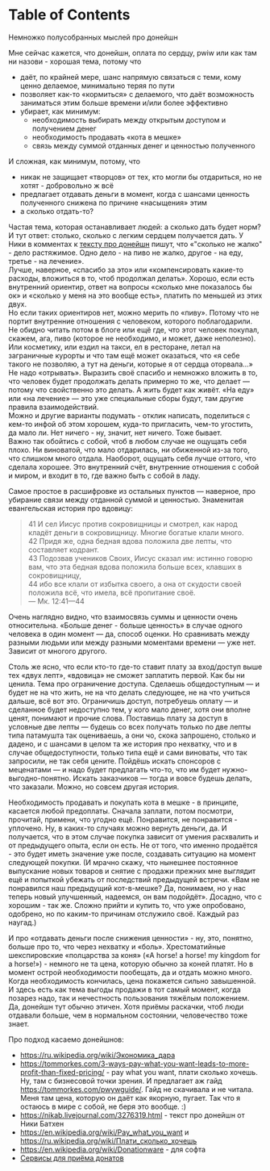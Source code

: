 
# Table of Contents



<div class="preview" id="orgbe698e7">
<p>
Немножко полусобранных мыслей про донейшн
</p>

</div>

Мне сейчас кажется, что донейшн, оплата по сердцу, pwiw или как там ни назови - хорошая тема, потому что

-   даёт, по крайней мере, шанс напрямую связаться с теми, кому ценно делаемое, минимально теряя по пути
-   позволяет как-то «кормиться» с делаемого, что даёт возможность заниматься этим больше времени и/или более эффективно
-   убирает, как минимум:
    -   необходимость выбирать между открытым доступом и получением денег
    -   необходимость продавать «кота в мешке»
    -   связь между суммой отданных денег и ценностью полученного

И сложная, как минимум, потому, что

-   никак не защищает «творцов» от тех, кто могли бы отдариться, но не хотят - добровольно ж всё
-   предлагает отдавать деньги в момент, когда с шансами ценность полученного снижена по причине «насыщения» этим
-   а сколько отдать-то?

Частая тема, которая останавливает людей: а сколько дать будет норм? И тут ответ: столько, сколько с легким сердцем получается дать. У Ники в комментах к [тексту про донейшн](https://nikab.livejournal.com/3276319.html) пишут, что «"сколько не жалко" - дело растяжимое. Одно дело - на пиво не жалко, другое - на еду, третье - на лечение».  
Лучше, наверное, «спасибо за это» или «компенсировать какие-то расходы, вложиться в то, чтоб продолжал делать». Хорошо, если есть внутренний ориентир, ответ на вопросы «сколько мне показалось бы ок» и «сколько у меня на это вообще есть», платить по меньшей из этих двух.  
Но если таких ориентиров нет, можно мерить по «пиву». Потому что не портит внутренние отношения с человеком, которого поблагодарили. Не обидно читать потом в блоге или ещё где, что этот человек покупал, скажем, ага, пиво (которое не необходимо, и может, даже неполезно). Или косметику, или ездил на такси, ел в ресторане, летал на заграничные курорты и что там ещё может оказаться, что «я себе такого не позволяю, а тут на деньги, которые я от сердца оторвала&#x2026;» Не надо «отрывать». Выразить своё спасибо и немножко вложить в то, что человек будет продолжать делать примерно то же, что делает &#x2014; потому что свойственно это делать. А жить будет как живёт. «На еду» или «на лечение» &#x2014; это уже специальные сборы будут, там другие правила взаимодействий.  
Можно и другие варианты подумать - отклик написать, поделиться с кем-то инфой об этом хорошем, куда-то пригласить, чем-то угостить, да мало ли. Нет ничего - ну, значит, нет ничего. Тоже бывает.  
Важно так обойтись с собой, чтоб в любом случае не ощущать себя плохо. Ни виноватой, что мало отдарилась, ни обиженной из-за того, что слишком много отдала. Наоборот, ощущать себя лучше оттого, что сделала хорошее. Это внутренний счёт, внутренние отношения с собой и миром, и входит в то, где важно быть с собой в ладу.

Самое простое в расшифровке из остальных пунктов &#x2014; наверное, про убирание связи между отданной суммой и ценностью. Знаменитая евангельская история про вдовицу:

> 41 И сел Иисус против сокровищницы и смотрел, как народ кладёт деньги в сокровищницу. Многие богатые клали много.  
> 42 Придя же, одна бедная вдова положила две лепты, что составляет кодрант.   
> 43 Подозвав учеников Своих, Иисус сказал им: истинно говорю вам, что эта бедная вдова положила больше всех, клавших в сокровищницу,  
> 44 ибо все клали от избытка своего, а она от скудости своей положила всё, что имела, всё пропитание своё.  
> &#x2014; Мк. 12:41—44

Очень наглядно видно, что взаимосвязь суммы и ценности очень относительна. «Больше денег - больше ценность» в случае одного человека в один момент &#x2014; да, способ оценки. Но сравнивать между разными людьми или между разными моментами времени &#x2014; уже нет. Зависит от многого другого.

Столь же ясно, что если кто-то где-то ставит плату за вход/доступ выше тех «двух лепт», «вдовица» не сможет заплатить первой. Как бы ни ценила. Тема про ограничение доступа. Сделаешь общедоступным &#x2014; и будет не на что жить, не на что делать следующее, не на что учиться дальше, всё вот это. Ограничишь доступ, потребуешь оплату &#x2014; и сделанное будет недоступно тем, у кого мало денег, хотя они вполне ценят, понимают и прочие слова. Поставишь плату за доступ в условные две лепты &#x2014; будешь со всех получать только по две лепты типа патамушта так оцениваешь, а они чо, скока запрошено, столько и дадено, и с шансами в целом та же история про нехватку, что и в случае общедоступности, только типа ещё и сами виноваты, что так запросили, не так себя цените. Пойдёшь искать спонсоров с меценатами &#x2014; и надо будет предлагать что-то, что им будет нужно-выгодно-понятно. Искать заказчиков &#x2014; тогда и вовсе будешь делать, что заказали. Можно, но совсем другая история.

Необходимость продавать и покупать кота в мешке - в принципе, касается любой предоплаты. Сначала заплати, потом посмотри, прочитай, примени, что угодно ещё. Понравится, не понравится - уплочено. Ну, в каких-то случаях можно вернуть деньги, да. И получается, что в этом случае покупка зависит от умения расхвалить и от предыдущего опыта, если он есть. Не от того, что именно продаётся - это будет иметь значение уже после, создавать ситуацию на момент следующей покупки. (И мрачно скажу, что нынешнее постоянное выпускание новых товаров и снятие с продажи прежних мне выглядит ещё и попыткой убежать от последствий предыдущей встречи. «Вам не понравился наш предыдущий кот-в-мешке? Да, понимаем, но у нас теперь новый улучшенный, надеемся, он вам подойдёт». Досадно, что с хорошим - так же. Сложно прийти и купить то, что уже опробовано, одобрено, но по каким-то причинам отслужило своё. Каждый раз наугад.)

И про «отдавать деньги после снижения ценности» - ну, это, понятно, больше про то, что через нехватку и «боль». Хрестоматийные шекспировские «полцарства за коня» («A horse! a horse! my kingdom for a horse!») - немного не та цена, которую обычно за коней платят. Но в момент острой необходимости пообещать, да и отдать можно много. Когда необходимость кончилась, цена покажется сильно завышенной. И здесь есть как тема выгоды продажи в тот самый момент, когда позарез надо, так и нечестность пользования тяжёлым положением. Да, донейшн тут обычно этичен. Хотя приёмы раскачки, чтоб люди отдавали больше, чем в нормальном состоянии, человечество тоже знает.

Про подход касаемо донейшнов:

-   <https://ru.wikipedia.org/wiki/Экономика_дара>
-   <https://tommorkes.com/3-ways-pay-what-you-want-leads-to-more-profit-than-fixed-pricing/> - pay what you want, плати сколько хочешь. Ну, там с бизнесовой точки зрения. И предлагает аж гайд <https://tommorkes.com/pwywguide/>. Гайд не скачивала и не читала. Меня там цена, которую он даёт как якорную, пугает. Так что я остаюсь в мире с собой, не беря это вообще. :)
-   <https://nikab.livejournal.com/3276319.html>  - текст про донейшн от Ники Батхен
-   <https://en.wikipedia.org/wiki/Pay_what_you_want> и <https://ru.wikipedia.org/wiki/Плати_сколько_хочешь>
-   <https://en.wikipedia.org/wiki/Donationware> - для софта
-   [Сервисы для приёма донатов](../business/20210102205524-donation_services.publ.md)

